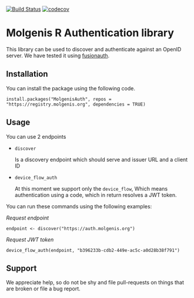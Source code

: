 [![Build Status](https://jenkins.dev.molgenis.org/buildStatus/icon?job=molgenis%2Fmolgenis-r-auth%2Fmaster)](https://jenkins.dev.molgenis.org/job/molgenis/job/molgenis-r-auth/job/master/)
[![codecov](https://codecov.io/gh/molgenis/molgenis-r-auth/branch/master/graph/badge.svg)](https://codecov.io/gh/molgenis/molgenis-r-auth)

# Molgenis R Authentication library
This library can be used to discover and authenticate against an OpenID server. We have tested it using [fusionauth](https://fusionauth.io/).

## Installation
You can install the package using the following code.

```{r}
install.packages("MolgenisAuth", repos = "https://registry.molgenis.org", dependencies = TRUE)
```

## Usage
You can use 2 endpoints
- `discover`
  
  Is a discovery endpoint which should serve and issuer URL and a client ID
  
- `device_flow_auth`

  At this moment we support only the `device_flow`, Which means authentication using a code, which in return resolves a JWT token.
  
You can run these commands using the following examples:

*Request endpoint*
```{r, eval = FALSE}
endpoint <- discover("https://auth.molgenis.org")
```

*Request JWT token*
```{r, eval = FALSE}
device_flow_auth(endpoint, "b396233b-cdb2-449e-ac5c-a0d28b38f791")
```

## Support
We appreciate help, so do not be shy and file pull-requests on things that are broken or file a bug report.
